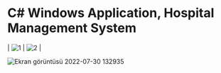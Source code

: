 # C# Windows Application, Hospital Management System


| ![1](https://user-images.githubusercontent.com/91667950/181905855-e064b65d-ddeb-4045-b3b7-cfeaa06b94cf.png) | ![2](https://user-images.githubusercontent.com/91667950/181906364-e5a098f9-56e4-45e2-b955-b18aed74a599.png) |

![Ekran görüntüsü 2022-07-30 132935](https://user-images.githubusercontent.com/91667950/181906363-3387825c-3eaa-49ec-a84f-9290c35aea8c.png)
